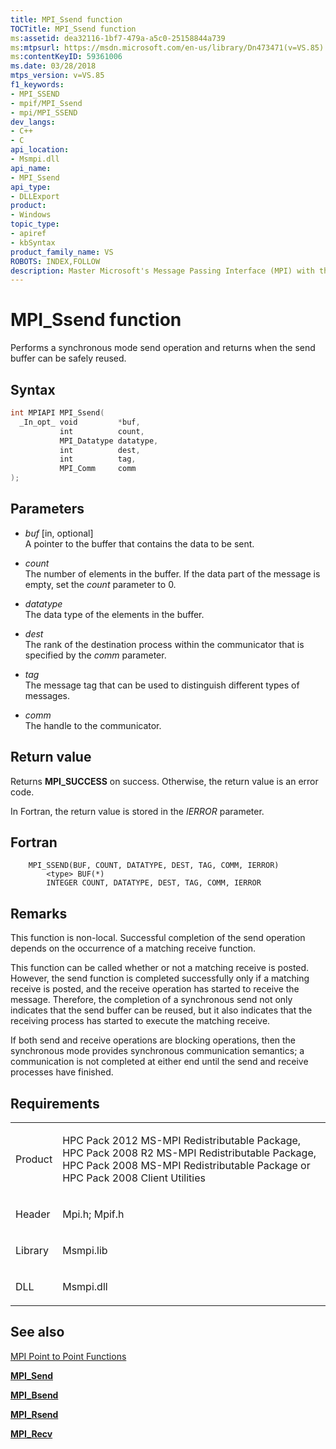 ```yaml
---
title: MPI_Ssend function
TOCTitle: MPI_Ssend function
ms:assetid: dea32116-1bf7-479a-a5c0-25158844a739
ms:mtpsurl: https://msdn.microsoft.com/en-us/library/Dn473471(v=VS.85)
ms:contentKeyID: 59361006
ms.date: 03/28/2018
mtps_version: v=VS.85
f1_keywords:
- MPI_SSEND
- mpif/MPI_Ssend
- mpi/MPI_SSEND
dev_langs:
- C++
- C
api_location:
- Msmpi.dll
api_name:
- MPI_Ssend
api_type:
- DLLExport
product:
- Windows
topic_type:
- apiref
- kbSyntax
product_family_name: VS
ROBOTS: INDEX,FOLLOW
description: Master Microsoft's Message Passing Interface (MPI) with the MPI_Ssend function for synchronous mode send operations. Learn more now.
---
```


# MPI\_Ssend function

Performs a synchronous mode send operation and returns when the send buffer can be safely reused.

## Syntax

``` c++
int MPIAPI MPI_Ssend(
  _In_opt_ void         *buf,
           int          count,
           MPI_Datatype datatype,
           int          dest,
           int          tag,
           MPI_Comm     comm
);
```

## Parameters

  - *buf* \[in, optional\]  
    A pointer to the buffer that contains the data to be sent.

  - *count*  
    The number of elements in the buffer. If the data part of the message is empty, set the *count* parameter to 0.

  - *datatype*  
    The data type of the elements in the buffer.

  - *dest*  
    The rank of the destination process within the communicator that is specified by the *comm* parameter.

  - *tag*  
    The message tag that can be used to distinguish different types of messages.

  - *comm*  
    The handle to the communicator.

## Return value

Returns **MPI\_SUCCESS** on success. Otherwise, the return value is an error code.

In Fortran, the return value is stored in the *IERROR* parameter.

## Fortran

``` FORTRAN
    MPI_SSEND(BUF, COUNT, DATATYPE, DEST, TAG, COMM, IERROR)
        <type> BUF(*)
        INTEGER COUNT, DATATYPE, DEST, TAG, COMM, IERROR
```

## Remarks

This function is non-local. Successful completion of the send operation depends on the occurrence of a matching receive function.

This function can be called whether or not a matching receive is posted. However, the send function is completed successfully only if a matching receive is posted, and the receive operation has started to receive the message. Therefore, the completion of a synchronous send not only indicates that the send buffer can be reused, but it also indicates that the receiving process has started to execute the matching receive.

If both send and receive operations are blocking operations, then the synchronous mode provides synchronous communication semantics; a communication is not completed at either end until the send and receive processes have finished.

## Requirements

<table>
<colgroup>
<col  />
<col  />
</colgroup>
<tbody>
<tr class="odd">
<td><p>Product</p></td>
<td><p>HPC Pack 2012 MS-MPI Redistributable Package, HPC Pack 2008 R2 MS-MPI Redistributable Package, HPC Pack 2008 MS-MPI Redistributable Package or HPC Pack 2008 Client Utilities</p></td>
</tr>
<tr class="even">
<td><p>Header</p></td>
<td>Mpi.h;
Mpif.h</td>
</tr>
<tr class="odd">
<td><p>Library</p></td>
<td>Msmpi.lib</td>
</tr>
<tr class="even">
<td><p>DLL</p></td>
<td>Msmpi.dll</td>
</tr>
</tbody>
</table>


## See also

[MPI Point to Point Functions](mpi-point-to-point-functions.md)

[**MPI\_Send**](mpi-send-function.md)

[**MPI\_Bsend**](mpi-bsend-function.md)

[**MPI\_Rsend**](mpi-rsend-function.md)

[**MPI\_Recv**](mpi-recv-function.md)

